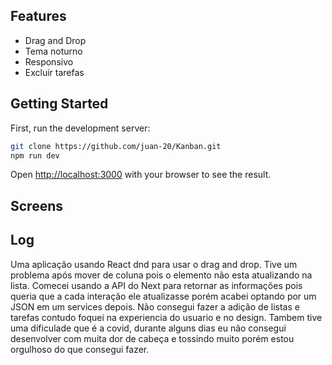 ## Features

- Drag and Drop
- Tema noturno
-  Responsivo
- Excluir tarefas

## Getting Started

First, run the development server:

```bash
git clone https://github.com/juan-20/Kanban.git
npm run dev
```
Open [http://localhost:3000](http://localhost:3000) with your browser to see the result.
## Screens

## Log
Uma aplicação usando React dnd para usar o drag and drop. Tive um problema  após mover de coluna pois o elemento não esta atualizando na lista. Comecei usando a API do Next para retornar as informações pois queria que a cada interação ele atualizasse porém acabei optando por um JSON em um services depois. Não consegui fazer a adição de listas e tarefas contudo foquei na experiencia do usuario e no design. Tambem tive uma dificulade que é a covid, durante alguns dias eu não consegui desenvolver com muita dor de cabeça e tossindo muito porém estou orgulhoso do que consegui fazer.